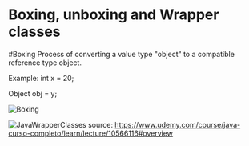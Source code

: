 # Boxing, unboxing and Wrapper classes

#Boxing 
Process of converting a value type "object" to a compatible reference type object.

Example:
int x = 20;

Object obj = y;

![Boxing](https://github.com/amac81/Java_study/assets/92024910/4f682020-423d-4fd7-90c1-d5a6099d21e7)


![JavaWrapperClasses](https://github.com/amac81/Java_study/assets/92024910/a04b31d4-ec4f-42b5-a018-859d1b7f385c)
source: https://www.udemy.com/course/java-curso-completo/learn/lecture/10566116#overview

